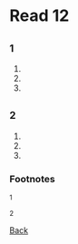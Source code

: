 # Read 12

## <sup>1</sup>

1.
2.
3.

## <sup>2</sup>

1.
2.
3.

### Footnotes

<sup>1</sup>

<sup>2</sup>

[Back](/reading-notes/301/301-TOC.html)